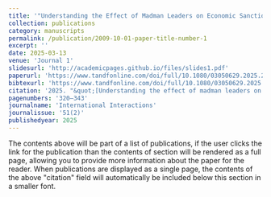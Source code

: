 ```yaml
---
title: '"Understanding the Effect of Madman Leaders on Economic Sanctions"'
collection: publications
category: manuscripts
permalink: /publication/2009-10-01-paper-title-number-1
excerpt: ''
date: 2025-03-13
venue: 'Journal 1'
slidesurl: 'http://academicpages.github.io/files/slides1.pdf'
paperurl: 'https://www.tandfonline.com/doi/full/10.1080/03050629.2025.2473355'
bibtexurl: 'https://www.tandfonline.com/doi/full/10.1080/03050629.2025.2473355'
citation: '2025. "&quot;[Understanding the effect of madman leaders on economic sanctions](https://www.tandfonline.com/doi/full/10.1080/03050629.2025.2473355)&quot;"'
pagenumbers: '320–343'
journalname: 'International Interactions'
journalissue: '51(2)'
publishedyear: 2025
---
```

The contents above will be part of a list of publications, if the user clicks the link for the publication than the contents of section will be rendered as a full page, allowing you to provide more information about the paper for the reader. When publications are displayed as a single page, the contents of the above "citation" field will automatically be included below this section in a smaller font.
